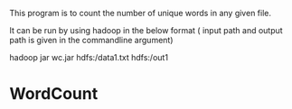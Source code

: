 This program is to count the number of unique words in any given file.

It can be run by using hadoop in the below format ( input path and output path is given in the commandline argument)

hadoop jar wc.jar hdfs:/data1.txt hdfs:/out1

# WordCount
